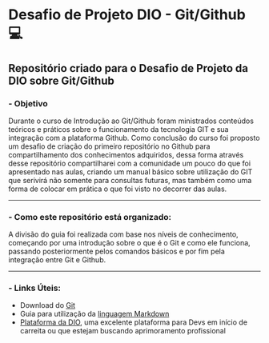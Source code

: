# Desafio de Projeto DIO - Git/Github :computer:

## Repositório criado para o Desafio de Projeto da DIO sobre Git/Github

### - Objetivo

Durante o curso de Introdução ao Git/Github foram ministrados conteúdos teóricos e práticos sobre o funcionamento da tecnologia GIT e sua integração com a plataforma Github. Como conclusão do curso foi proposto um desafio de criação do primeiro repositório no Github para compartilhamento dos conhecimentos adquiridos, dessa forma através desse repositório compartilharei com a comunidade um pouco do que foi apresentado nas aulas, criando um manual básico sobre utilização do GIT que serivirá não somente para consultas futuras, mas também como uma forma de colocar em prática o que foi visto no decorrer das aulas.

---

### - Como este repositório está organizado: 

A divisão do guia foi realizada com base nos níveis de conhecimento, começando por uma introdução sobre o que é o Git e como ele funciona, passando posteriormente pelos comandos básicos e por fim pela integração entre Git e Github.

---

### - Links Úteis: 

- Download do [Git](https://git-scm.com/downloads)
- Guia para utilização da [linguagem Markdown](https://www.markdownguide.org/basic-syntax#links)
- [Plataforma da DIO](https://www.dio.me/), uma excelente plataforma para Devs em início de carreita ou que estejam buscando aprimoramento profissional

